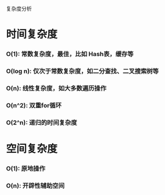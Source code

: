 复杂度分析
# 时间复杂度
### O(1): 常数复杂度，最佳，比如 Hash表，缓存等
### O(log n): 仅次于常数复杂度，如二分查找、二叉搜索树等
### O(n): 线性复杂度，如大多数遍历操作
### O(n^2): 双重for循环
### O(2^n): 递归的时间复杂度
# 空间复杂度
### O(1): 原地操作
### O(n): 开辟性辅助空间
